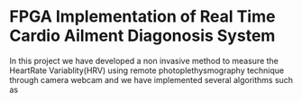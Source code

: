 # FPGA Implementation of Real Time Cardio Ailment Diagonosis System

In this project we have developed a non invasive method to measure the HeartRate Variablity(HRV) using remote photoplethysmography technique through camera webcam and we have implemented several algorithms such as 
